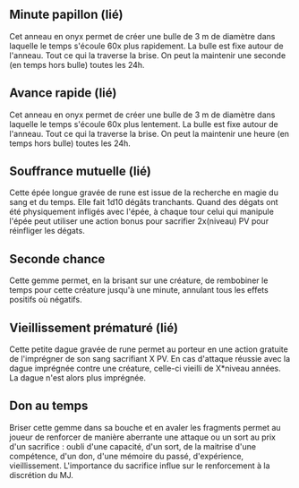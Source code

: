 
Minute papillon (lié)
---------------

Cet anneau en onyx permet de créer une bulle de 3 m de diamètre 
dans laquelle le temps s'écoule 60x plus rapidement.
La bulle est fixe autour de l'anneau. Tout ce qui la traverse la brise.
On peut la maintenir une seconde (en temps hors bulle) toutes les 24h.

Avance rapide (lié)
-------------

Cet anneau en onyx permet de créer une bulle de 3 m de diamètre 
dans laquelle le temps s'écoule 60x plus lentement.
La bulle est fixe autour de l'anneau. Tout ce qui la traverse la brise.
On peut la maintenir une heure (en temps hors bulle) toutes les 24h.

Souffrance mutuelle (lié)
-------------------

Cette épée longue gravée de rune est issue de la recherche en magie du sang et du temps.
Elle fait 1d10 dégâts tranchants. Quand des dégats ont été physiquement infligés avec l'épée,
à chaque tour celui qui manipule l'épée peut utiliser une action bonus pour sacrifier
2x(niveau) PV pour réinfliger les dégats.

Seconde chance
--------------

Cette gemme permet, en la brisant sur une créature, de rembobiner le temps pour cette
créature jusqu'à une minute, annulant tous les effets positifs où négatifs.

Vieillissement prématuré (lié)
------------------------

Cette petite dague gravée de rune permet au porteur en une action gratuite 
de l'imprégner de son sang sacrifiant X PV. En cas d'attaque réussie avec
la dague imprégnée contre une créature, celle-ci vieilli de X*niveau années.
La dague n'est alors plus imprégnée.

Don au temps
------------

Briser cette gemme dans sa bouche et en avaler les fragments permet au joueur de
renforcer de manière aberrante une attaque ou un sort au prix d'un sacrifice :
oubli d'une capacité, d'un sort, de la maitrise d'une compétence, d'un don, 
d'une mémoire du passé, d'expérience, vieillissement. L'importance du sacrifice
influe sur le renforcement à la discrétion du MJ.



